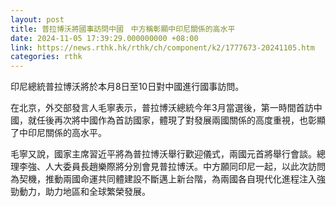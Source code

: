 ```yaml
---
layout: post
title: 普拉博沃將國事訪問中國　中方稱彰顯中印尼關係的高水平
date: 2024-11-05 17:39:29.000000000 +08:00
link: https://news.rthk.hk/rthk/ch/component/k2/1777673-20241105.htm
categories: rthk
---
```


印尼總統普拉博沃將於本月8日至10日對中國進行國事訪問。

在北京，外交部發言人毛寧表示，普拉博沃總統今年3月當選後，第一時間首訪中國，就任後再次將中國作為首訪國家，體現了對發展兩國關係的高度重視，也彰顯了中印尼關係的高水平。

毛寧又說，國家主席習近平將為普拉博沃舉行歡迎儀式，兩國元首將舉行會談。總理李強、人大委員長趙樂際將分別會見普拉博沃。中方願同印尼一起，以此次訪問為契機，推動兩國命運共同體建設不斷邁上新台階，為兩國各自現代化進程注入強勁動力，助力地區和全球繁榮發展。
